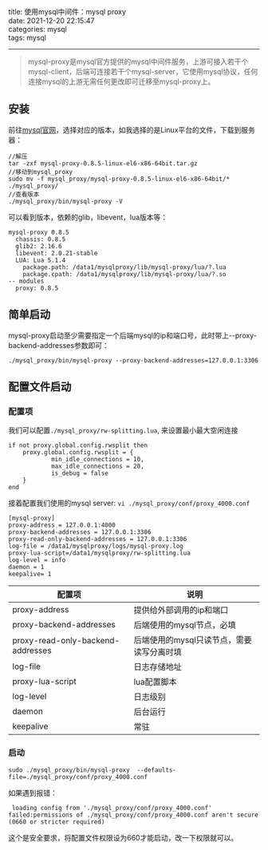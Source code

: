 title: 使用mysql中间件：mysql proxy  
date: 2021-12-20 22:15:47  
categories: mysql  
tags: mysql  

---

>mysql-proxy是mysql官方提供的mysql中间件服务，上游可接入若干个mysql-client，后端可连接若干个mysql-server，它使用mysql协议，任何连接mysql的上游无需任何更改即可迁移至mysql-proxy上。



## 安装

前往[mysql官网](https://downloads.mysql.com/archives/proxy/)，选择对应的版本，如我选择的是Linux平台的文件，下载到服务器：

```
//解压
tar -zxf mysql-proxy-0.8.5-linux-el6-x86-64bit.tar.gz
//移动到mysql_proxy
sudo mv -f mysql_proxy/mysql-proxy-0.8.5-linux-el6-x86-64bit/* ./mysql_proxy/
//查看版本
./mysql_proxy/bin/mysql-proxy -V
```

可以看到版本，依赖的glib，libevent，lua版本等：

```
mysql-proxy 0.8.5
  chassis: 0.8.5
  glib2: 2.16.6
  libevent: 2.0.21-stable
  LUA: Lua 5.1.4
    package.path: /data1/mysqlproxy/lib/mysql-proxy/lua/?.lua
    package.cpath: /data1/mysqlproxy/lib/mysql-proxy/lua/?.so
-- modules
  proxy: 0.8.5
```

## 简单启动

mysql-proxy启动至少需要指定一个后端mysql的ip和端口号，此时带上--proxy-backend-addresses参数即可：

```
./mysql_proxy/bin/mysql-proxy --proxy-backend-addresses=127.0.0.1:3306
```

## 配置文件启动

### 配置项

我们可以配置`./mysql_proxy/rw-splitting.lua`, 来设置最小最大空闲连接


```
if not proxy.global.config.rwsplit then
    proxy.global.config.rwsplit = {
            min_idle_connections = 10,
            max_idle_connections = 20,
            is_debug = false
    }
end
```

接着配置我们使用的mysql server:
`vi ./mysql_proxy/conf/proxy_4000.conf`

```
[mysql-proxy]
proxy-address = 127.0.0.1:4000
proxy-backend-addresses = 127.0.0.1:3306  
proxy-read-only-backend-addresses = 127.0.0.1:3306
log-file = /data1/mysqlproxy/logs/mysql-proxy.log
proxy-lua-script=/data1/mysqlproxy/rw-splitting.lua
log-level = info
daemon = 1
keepalive= 1
```

|配置项|说明|
|---|---|
|proxy-address|提供给外部调用的ip和端口|
|proxy-backend-addresses|后端使用的mysql节点，必填|
|proxy-read-only-backend-addresses|后端使用的mysql只读节点，需要读写分离时填|
|log-file|日志存储地址|
|proxy-lua-script|lua配置脚本|
|log-level|日志级别|
|daemon|后台运行|
|keepalive|常驻|

### 启动

```
sudo ./mysql_proxy/bin/mysql-proxy  --defaults-file=./mysql_proxy/conf/proxy_4000.conf
```

如果遇到报错：

```
 loading config from './mysql_proxy/conf/proxy_4000.conf' failed:permissions of ./mysql_proxy/conf/proxy_4000.conf aren't secure (0660 or stricter required)
```

这个是安全要求，将配置文件权限设为660才能启动，改一下权限就可以。



